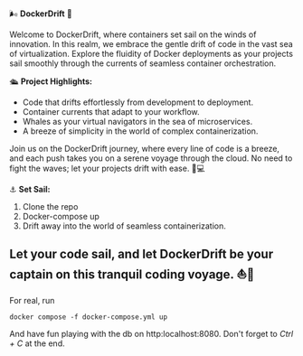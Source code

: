 
🌬️ **DockerDrift** 🌊

Welcome to DockerDrift, where containers set sail on the winds of innovation. In this realm, we embrace the gentle drift of code in the vast sea of virtualization. Explore the fluidity of Docker deployments as your projects sail smoothly through the currents of seamless container orchestration.

🛳️ **Project Highlights:**
- Code that drifts effortlessly from development to deployment.
- Container currents that adapt to your workflow.
- Whales as your virtual navigators in the sea of microservices.
- A breeze of simplicity in the world of complex containerization.

Join us on the DockerDrift journey, where every line of code is a breeze, and each push takes you on a serene voyage through the cloud. No need to fight the waves; let your projects drift with ease. 🌅💻

⚓ **Set Sail:**
1. Clone the repo
2. Docker-compose up
3. Drift away into the world of seamless containerization.

Let your code sail, and let DockerDrift be your captain on this tranquil coding voyage. ⛵🚢
---

For real, run

`docker compose -f docker-compose.yml up`

And have fun playing with the db on http:localhost:8080.
Don't forget to _Ctrl + C_ at the end.
